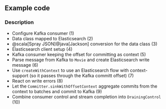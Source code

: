 ## Example code

### Description
- Configure Kafka consumer (1)
- Data class mapped to Elasticsearch (2)
- @scala[Spray JSON]@java[Jackson] conversion for the data class (3)
- Elasticsearch client setup (4)
- Kafka consumer keeping the offset for committing as context (5)
- Parse message from Kafka to `Movie` and create Elasticsearch write message (6)
- Use `createWithContext` to use an Elasticsearch flow with context-support (so it passes through the Kafka committ offset) (7)
- React on write errors (8)
- Let the `Committer.sinkWithOffsetContext` aggregate commits from the context to batches and commit to Kafka (9)
- Combine consumer control and stream completion into `DrainingControl` (10)

